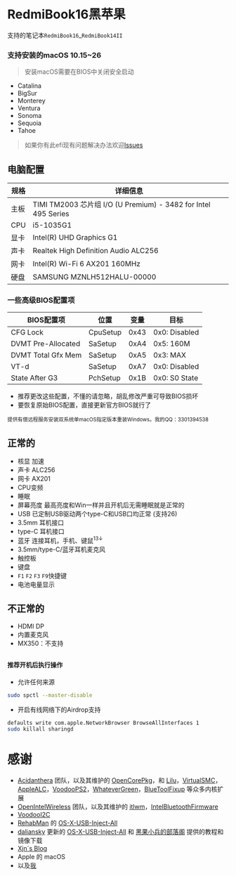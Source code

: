 # RedmiBook16黑苹果
支持的笔记本`RedmiBook16`_`RedmiBook14II`

### 支持安装的macOS 10.15~26
> 安装macOS需要在BIOS中关闭安全启动
- Catalina
- BigSur
- Monterey
- Ventura
- Sonoma
- Sequoia
- Tahoe

> 如果你有此efi现有问题解决办法欢迎[lssues](https://github.com/XingKong746/RedmiBook16-Hackintosh/issues)

## 电脑配置
| 规格   | 详细信息                                                       |
| ------ | ------------------------------------------------------------  |
| 主板   | TIMI TM2003 芯片组 I/O (U Premium) - 3482 for Intel 495 Series |
| CPU    | i5-1035G1                                                     |
| 显卡   | Intel(R) UHD Graphics G1                                      |
| 声卡   | Realtek High Definition Audio ALC256                          |
| 网卡   | Intel(R) Wi-Fi 6 AX201 160MHz                                 |
| 硬盘   | SAMSUNG MZNLH512HALU-00000                                    |

### 一些高级BIOS配置项
| BIOS配置项                | 位置         | 变量 | 目标                |
| ----------------------- | ----------- | ----- | --------------- |
| CFG Lock                    | CpuSetup | 0x43 | 0x0: Disabled |
| DVMT Pre-Allocated  | SaSetup    | 0xA4 | 0x5: 160M      |
| DVMT Total Gfx Mem | SaSetup    | 0xA5 | 0x3: MAX       |
| VT-d                           | SaSetup    | 0xA7 | 0x0: Disabled |
| State After G3             | PchSetup | 0x1B  | 0x0: S0 State  |
- 推荐更改这些配置，不懂的请忽略，胡乱修改严重可导致BIOS损坏
- 要恢复原始BIOS配置，直接更新官方BIOS就行了

<sub>提供有偿远程服务安装双系统单macOS指定版本重装Windows。我的QQ：3301394538</sub>

## 正常的
- 核显 加速
- 声卡 ALC256
- 网卡 AX201
- CPU变频
- 睡眠
- 屏幕亮度 最高亮度和Win一样并且开机后无需睡眠就是正常的
- USB 已定制USB驱动两个type-C和USB口均正常 (支持26)
- 3.5mm 耳机接口
- type-C 耳机接口
- 蓝牙 连接耳机，手机、键鼠<sup>13↓</sup>
- 3.5mm/type-C/蓝牙耳机麦克风
- 触控板
- 键盘
- `F1` `F2` `F3` `F9`快捷键
- 电池电量显示

## 不正常的
- HDMI DP
- 内置麦克风
- MX350：不支持

##

#### 推荐开机后执行操作
- 允许任何来源
```bash
sudo spctl --master-disable
```
- 开启有线网络下的Airdrop支持
```bash
defaults write com.apple.NetworkBrowser BrowseAllInterfaces 1
sudo killall sharingd
```

# 感谢
- [Acidanthera](https://github.com/acidanthera) 团队，以及其维护的 [OpenCorePkg](https://github.com/acidanthera/OpenCorePkg)，和 [Lilu](https://github.com/acidanthera/Lilu)，[VirtualSMC](https://github.com/acidanthera/VirtualSMC)，[AppleALC](https://github.com/acidanthera/AppleALC)，[VoodooPS2](https://github.com/acidanthera/VoodooPS2)，[WhateverGreen](https://github.com/acidanthera/WhateverGreen)，[BlueToolFixup](https://github.com/acidanthera/BrcmPatchRAM) 等众多内核扩展
- [OpenIntelWireless](https://github.com/OpenIntelWireless) 团队，以及其维护的 [itlwm](https://github.com/OpenIntelWireless/itlwm)，[IntelBluetoothFirmware](https://github.com/OpenIntelWireless/IntelBluetoothFirmware)
- [VoodooI2C](https://github.com/VoodooI2C/VoodooI2C)
- [RehabMan](https://github.com/RehabMan) 的 [OS-X-USB-Inject-All](https://github.com/RehabMan/OS-X-USB-Inject-All)
- [daliansky](https://github.com/daliansky) 更新的 [OS-X-USB-Inject-All](https://github.com/daliansky/OS-X-USB-Inject-All) 和 [黑果小兵的部落阁](https://blog.daliansky.net/) 提供的教程和镜像下载
- [Xjn´s Blog](https://blog.xjn819.com)
- Apple 的 macOS
- 以及[我](https://github.com/XingKong746)



